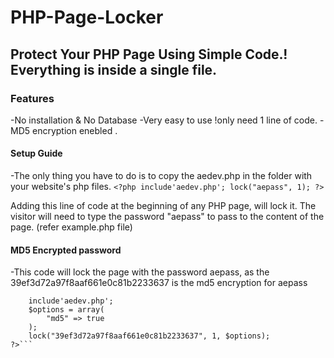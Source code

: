 # PHP-Page-Locker
Protect Your PHP Page Using Simple Code.! Everything is inside a single file.
----------------
### Features

-No installation & No Database
-Very easy to use !only need 1 line of code.
-MD5 encryption enebled .

#### Setup Guide

-The only thing you have to do is to copy the aedev.php in the folder with your website's php files.
```<?php include'aedev.php'; lock("aepass", 1); ?>```

Adding this line of code at the beginning of any PHP page, will lock it. The visitor will need to type
the password "aepass" to pass to the content of the page. (refer example.php file)
#### MD5 Encrypted password

-This code will lock the page with the password aepass, as the 39ef3d72a97f8aaf661e0c81b2233637 is the md5 encryption for aepass
```<?php
    include'aedev.php';
    $options = array(
        "md5" => true
    );
    lock("39ef3d72a97f8aaf661e0c81b2233637", 1, $options);
?>```
